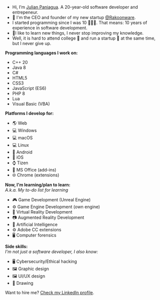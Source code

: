 * Hi, I’m [Julian Paniagua](https://github.com/JulianPaniagua). A 20-year-old software developer and entrepeneur.
* 🏢 I'm the CEO and founder of my new startup [@Rakoonware](https://github.com/Rakoonware).
* I started programming since I was 10 🙋🏻‍♂️. That means: 10 years of experience in software development.
* 📖I like to learn new things, I never stop improving my knowledge.
* Well, it is hard to attend college 🏫 and run a startup 🏢 at the same time, but I never give up.

**Programming languages I work on:**
* C++ 20
* Java 8
* C#
* HTML5
* CSS3
* JavaScript (ES6)
* PHP 8
* Lua
* Visual Basic (VBA)

**Platforms I develop for:**
* 🌎 Web
* 💻 Windows
* 💻 macOS
* 💻 Linux
* 📱 Android
* 📱 iOS
* ⌚ Tizen
* 🏢 MS Office (add-ins)
* 🌐 Chrome (extensions)

**Now, I'm learning/plan to learn:**<br>
*A.k.a. My to-do list for learning*
* 🎮 Game Development (Unreal Engine)
* ⚙ Game Engine Development (own engine)
* 🥽 Virtual Reality Development
* 📷 Augmented Reality Development
* 🤖 Artificial Intelligence
* ⚙ Adobe CC extensions
* 🖥 Computer forensics

**Side skills:**<br>
*I'm not just a software developer, I also know:*
* 🖥 Cybersecurity/Ethical hacking
* 🖼 Graphic design
* 🖼 UI/UX design
* 🎨 Drawing

Want to hire me? [Check my LinkedIn profile](https://www.linkedin.com/in/julianpaniagua/).
